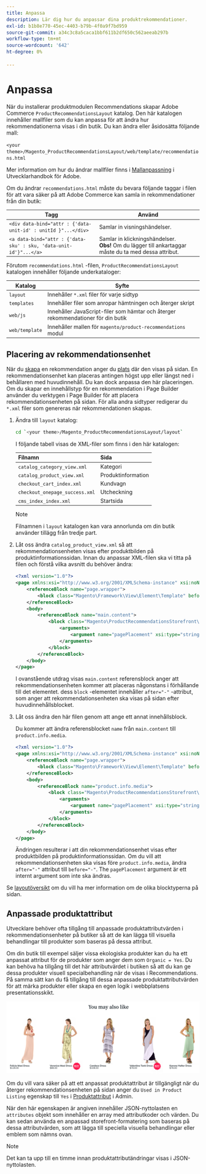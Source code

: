 ```yaml
---
title: Anpassa
description: Lär dig hur du anpassar dina produktrekommendationer.
exl-id: b1b8e770-45ec-4403-b79b-4f0a9f7bd959
source-git-commit: a34c3c8a5caca1bbf611b2df650c562aeeab297b
workflow-type: tm+mt
source-wordcount: '642'
ht-degree: 0%

---
```


# Anpassa

När du installerar produktmodulen Recommendations skapar Adobe Commerce `ProductRecommendationsLayout` katalog. Den här katalogen innehåller mallfiler som du kan anpassa för att ändra hur rekommendationerna visas i din butik. Du kan ändra eller åsidosätta följande mall:

`<your theme>/Magento_ProductRecommendationsLayout/web/template/recommendations.html`

Mer information om hur du ändrar mallfiler finns i [Mallanpassning](https://developer.adobe.com/commerce/frontend-core/guide/templates/walkthrough/) i Utvecklarhandbok för Adobe.

Om du ändrar `recommendations.html` måste du bevara följande taggar i filen för att vara säker på att Adobe Commerce kan samla in rekommendationer från din butik:

| Tagg | Använd |
|---|---|
| `<div data-bind="attr : {'data-unit-id' : unitId }"...</div>` | Samlar in visningshändelser. |
| `<a data-bind="attr : {'data-sku' : sku, 'data-unit-id'}"...</a>` | Samlar in klickningshändelser. <br/>**Obs!** Om du lägger till ankartaggar måste du ta med dessa attribut. |

Förutom `recommendations.html` -filen, `ProductRecommendationsLayout` katalogen innehåller följande underkataloger:

| Katalog | Syfte |
|---|---|
| `layout` | Innehåller `*.xml` filer för varje sidtyp |
| `templates` | Innehåller filer som anropar hämtningen och återger skript |
| `web/js` | Innehåller JavaScript-filer som hämtar och återger rekommendationer för din butik |
| `web/template` | Innehåller mallen för `magento/product-recommendations` modul |

## Placering av rekommendationsenhet

När du [skapa](create.md) en rekommendation anger du [plats](placement.md) där den visas på sidan. En rekommendationsenhet kan placeras antingen högst upp eller längst ned i behållaren med huvudinnehåll. Du kan dock anpassa den här placeringen. Om du skapar en innehållstyp för en rekommendation i Page Builder använder du verktygen i Page Builder för att placera rekommendationsenheten på sidan. För alla andra sidtyper redigerar du `*.xml` filer som genereras när rekommendationen skapas.

1. Ändra till `layout` katalog:

   ```bash
   cd `<your theme>/Magento_ProductRecommendationsLayout/layout`
   ```

   I följande tabell visas de XML-filer som finns i den här katalogen:

   | Filnamn | Sida |
   |---|---|
   | `catalog_category_view.xml` | Kategori |
   | `catalog_product_view.xml` | Produktinformation |
   | `checkout_cart_index.xml` | Kundvagn |
   | `checkout_onepage_success.xml` | Utcheckning |
   | `cms_index_index.xml` | Startsida |

   >[!NOTE]
   >
   >Filnamnen i `layout` katalogen kan vara annorlunda om din butik använder tillägg från tredje part.

1. Låt oss ändra `catalog_product_view.xml` så att rekommendationsenheten visas efter produktbilden på produktinformationssidan. Innan du anpassar XML-filen ska vi titta på filen och förstå vilka avsnitt du behöver ändra:

   ```xml
   <?xml version="1.0"?>
   <page xmlns:xsi="http://www.w3.org/2001/XMLSchema-instance" xsi:noNamespaceSchemaLocation="urn:magento:framework:View/Layout/etc/page_configuration.xsd">
       <referenceBlock name="page.wrapper">
           <block class="Magento\Framework\View\Element\Template" before="-" name="product_recommendations_fetcher" template="Magento_ProductRecommendationsStorefront::fetcher.phtml" />
       </referenceBlock>
       <body>
           <referenceBlock name="main.content">
               <block class="Magento\ProductRecommendationsStorefront\Block\Renderer" after="-" name="product_recommendations_product_below_content" template="Magento_ProductRecommendationsStorefront::renderer.phtml">
                   <arguments>
                       <argument name="pagePlacement" xsi:type="string">below-main-content</argument>
                   </arguments>
               </block>
           </referenceBlock>
       </body>
   </page>
   ```

   I ovanstående utdrag visas `main.content` referensblock anger att rekommendationsenheten kommer att placeras någonstans i förhållande till det elementet. dess `block` -elementet innehåller `after="-"` -attribut, som anger att rekommendationsenheten ska visas på sidan efter huvudinnehållsblocket.

1. Låt oss ändra den här filen genom att ange ett annat innehållsblock.

   Du kommer att ändra referensblocket `name` från `main.content` till `product.info.media`.

   ```xml
   <?xml version="1.0"?>
   <page xmlns:xsi="http://www.w3.org/2001/XMLSchema-instance" xsi:noNamespaceSchemaLocation="urn:magento:framework:View/Layout/etc/page_configuration.xsd">
       <referenceBlock name="page.wrapper">
           <block class="Magento\Framework\View\Element\Template" before="-" name="product_recommendations_fetcher" template="Magento_ProductRecommendationsStorefront::fetcher.phtml" />
       </referenceBlock>
       <body>
           <referenceBlock name="product.info.media">
               <block class="Magento\ProductRecommendationsStorefront\Block\Renderer" after="-" name="product_recommendations_product_below_content" template="Magento_ProductRecommendationsStorefront::renderer.phtml">
                   <arguments>
                       <argument name="pagePlacement" xsi:type="string">below-main-content</argument>
                   </arguments>
               </block>
           </referenceBlock>
       </body>
   </page>
   ```

   Ändringen resulterar i att din rekommendationsenhet visas efter produktbilden på produktinformationssidan. Om du vill att rekommendationsenheten ska visas före `product.info.media`, ändra `after="-"` attribut till `before="-"`. The `pagePlacement` argument är ett internt argument som inte ska ändras.

Se [layoutöversikt](https://developer.adobe.com/commerce/frontend-core/guide/layouts/) om du vill ha mer information om de olika blocktyperna på sidan.

## Anpassade produktattribut

Utvecklare behöver ofta tillgång till anpassade produktattributvärden i rekommendationsenheter på butiker så att de kan lägga till visuella behandlingar till produkter som baseras på dessa attribut.

Om din butik till exempel säljer vissa ekologiska produkter kan du ha ett anpassat attribut för de produkter som anger dem som `Organic = Yes`. Du kan behöva ha tillgång till det här attributvärdet i butiken så att du kan ge dessa produkter visuell specialbehandling när de visas i Recommendations. På samma sätt kan du få tillgång till dessa anpassade produktattributvärden för att märka produkter eller skapa en egen logik i webbplatsens presentationsskikt.

![Lägg till märke](assets/unit-custom.png)

Om du vill vara säker på att ett anpassat produktattribut är tillgängligt när du återger rekommendationsenheten på sidan anger du `Used in Product Listing` egenskap till `Yes` i [Produktattribut](https://experienceleague.adobe.com/docs/commerce-admin/catalog/product-attributes/create/attribute-product-create.html) i Admin.

När den här egenskapen är angiven innehåller JSON-nyttolasten en `attributes` objekt som innehåller en array med attributkoder och värden. Du kan sedan använda en anpassad storefront-formatering som baseras på dessa attributvärden, som att lägga till speciella visuella behandlingar eller emblem som nämns ovan.

>[!NOTE]
>
>Det kan ta upp till en timme innan produktattributändringar visas i JSON-nyttolasten.
